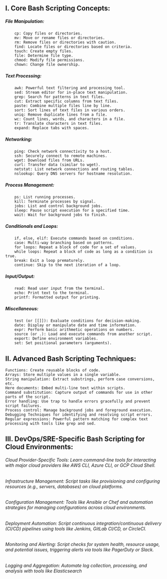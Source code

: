 ## I. Core Bash Scripting Concepts:

##### File Manipulation:
        cp: Copy files or directories.
        mv: Move or rename files or directories.
        rm: Remove files or directories with caution.
        find: Locate files or directories based on criteria.
        touch: Create empty files.
        file: Determine file type.
        chmod: Modify file permissions.
        chown: Change file ownership.
##### Text Processing:
        awk: Powerful text filtering and processing tool.
        sed: Stream editor for in-place text manipulation.
        grep: Search for patterns in text files.
        cut: Extract specific columns from text files.
        paste: Combine multiple files line by line.
        sort: Sort lines of text files in various orders.
        uniq: Remove duplicate lines from a file.
        wc: Count lines, words, and characters in a file.
        tr: Translate characters in text files.
        expand: Replace tabs with spaces.
##### Networking:
        ping: Check network connectivity to a host.
        ssh: Securely connect to remote machines.
        wget: Download files from URLs.
        curl: Transfer data (similar to wget).
        netstat: List network connections and routing tables.
        nslookup: Query DNS servers for hostname resolution.
##### Process Management:
        ps: List running processes.
        kill: Terminate processes by signal.
        jobs: List and control background jobs.
        sleep: Pause script execution for a specified time.
        wait: Wait for background jobs to finish.
##### Conditionals and Loops:
        if, else, elif: Execute commands based on conditions.
        case: Multi-way branching based on patterns.
        for loops: Repeat a block of code for a set of values.
        while loops: Repeat a block of code as long as a condition is true.
        break: Exit a loop prematurely.
        continue: Skip to the next iteration of a loop.
##### Input/Output:
        read: Read user input from the terminal.
        echo: Print text to the terminal.
        printf: Formatted output for printing.
##### Miscellaneous:
        test (or [[]]): Evaluate conditions for decision-making.
        date: Display or manipulate date and time information.
        expr: Perform basic arithmetic operations on numbers.
        source (or .): Load and execute commands from another script.
        export: Define environment variables.
        set: Set positional parameters (arguments).

## II. Advanced Bash Scripting Techniques:

    Functions: Create reusable blocks of code.
    Arrays: Store multiple values in a single variable.
    String manipulation: Extract substrings, perform case conversions, etc.
    Here documents: Embed multi-line text within scripts.
    Command substitution: Capture output of commands for use in other parts of the script.
    Error handling: Use trap to handle errors gracefully and prevent script failures.
    Process control: Manage background jobs and foreground execution.
    Debugging Techniques for identifying and resolving script errors.
    Regular expressions: Powerful pattern matching for complex text processing with tools like grep and sed.

## III. DevOps/SRE-Specific Bash Scripting for Cloud Environments:

###### Cloud Provider-Specific Tools: Learn command-line tools for interacting with major cloud providers like AWS CLI, Azure CLI, or GCP Cloud Shell.
###### Infrastructure Management: Script tasks like provisioning and configuring resources (e.g., servers, databases) on cloud platforms.
###### Configuration Management: Tools like Ansible or Chef and automation strategies for managing configurations across cloud environments.
###### Deployment Automation: Script continuous integration/continuous delivery (CI/CD) pipelines using tools like Jenkins, GitLab CI/CD, or CircleCI.
###### Monitoring and Alerting: Script checks for system health, resource usage, and potential issues, triggering alerts via tools like PagerDuty or Slack.
###### Logging and Aggregation: Automate log collection, processing, and analysis with tools like Elasticsearch
